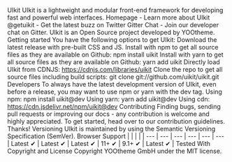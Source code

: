 UIkit UIkit is a lightweight and modular front-end framework for developing fast and powerful web interfaces. Homepage - Learn more about UIkit @getuikit - Get the latest buzz on Twitter Gitter Chat - Join our developer chat on Gitter. UIkit is an Open Source project developed by YOOtheme. Getting started You have the following options to get UIkit: Download the latest release with pre-built CSS and JS. Install with npm to get all source files as they are available on Github: npm install uikit Install with yarn to get all source files as they are available on Github: yarn add uikit Directly load UIkit from CDNJS: https://cdnjs.com/libraries/uikit Clone the repo to get all source files including build scripts: git clone git://github.com/uikit/uikit.git Developers To always have the latest development version of UIkit, even before a release, you may want to use npm or yarn with the dev tag. Using npm: npm install uikit@dev Using yarn: yarn add uikit@dev Using cdn: https://cdn.jsdelivr.net/npm/uikit@dev Contributing Finding bugs, sending pull requests or improving our docs - any contribution is welcome and highly appreciated. To get started, head over to our contribution guidelines. Thanks! Versioning UIkit is maintained by using the Semantic Versioning Specification (SemVer). Browser Support | | | | | --- | --- | --- | --- | --- | --- | Latest ✔ | Latest ✔ | Latest ✔ | 11+ ✔ | 9.1+ ✔ | Latest ✔ | Tested With Copyright and License Copyright YOOtheme GmbH under the MIT license.